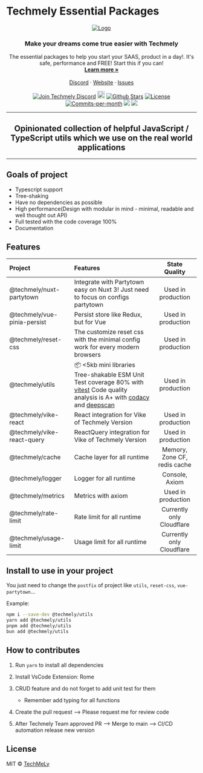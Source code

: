 # Techmely Essential Packages

<!-- PROJECT LOGO -->
<p align="center">
  <a href="https://github.com/techmely/essential-packages">
   <img src="https://i.ibb.co/3zBkRpd/LogoX300.png" alt="Logo">
  </a>

  <h3 align="center">Make your dreams come true easier with Techmely
</h3>

  <p align="center">
    The essential packages to help you start your SAAS, product in a day!.
    It's safe, performance and FREE! Start this if you can!
    <br />
    <a href="https://techmely.com"><strong>Learn more »</strong></a>
    <br />
    <br />
    <a href="https://chat.techmely.com">Discord</a>
    ·
    <a href="https://techmely.com/essential-packages">Website</a>
    ·
    <a href="https://github.com/techmely/essential-ts-packages/issues">Issues</a>
  </p>
</p>

<p align="center">
   <a href="https://chat.techmely.com"><img src="https://img.shields.io/badge/Discord-chat.techmely.com-%234A154B" alt="Join Techmely Discord"></a>
   <a href="https://status.techmely.com"><img height="20px" src="https://betteruptime.com/status-badges/v1/monitor/a9kf.svg" alt="Uptime"></a>
   <a href="https://github.com/techmely/essential-packages.com/stargazers"><img src="https://img.shields.io/github/stars/techmely/essential-packages" alt="Github Stars"></a>
   <a href="https://github.com/techmely/essential-packages.com/blob/main/LICENSE"><img src="https://img.shields.io/badge/license-MIT-purple" alt="License"></a>
   <a href="https://github.com/techmely/essential-packages/pulse"><img src="https://img.shields.io/github/commit-activity/m/techmely/essential-packages" alt="Commits-per-month"></a>
   <a href="https://youtube.com/@techmely"><img src="https://img.shields.io/youtube/channel/subscribers/UCg3EWZXQK0bnbQISG50Nwfg"></a>
   <a href="https://contributor-covenant.org/version/1/4/code-of-conduct/ "><img src="https://img.shields.io/badge/Contributor%20Covenant-1.4-purple" /></a>
</p>

---

<h2 align="center">
  Opinionated collection of helpful JavaScript / TypeScript utils which we use on the real world applications
</h2>

<hr>

## Goals of project

- Typescript support
- Tree-shaking
- Have no dependencies as possible
- High performance(Design with modular in mind - minimal, readable and well thought out API)
- Full tested with the code coverage 100%
- Documentation

## Features

| Project                     | Features                                                                                                                                                                                                           | State Quality |
|:----------------------------|:-------------------------------------------------------------------------------------------------------------------------------------------------------------------------------------------------------------------|:-------------:|
| @techmely/nuxt-partytown    | Integrate with Partytown easy on Nuxt 3! Just need to focus on configs partytown                                                                                                                                   |      Used in production      |
| @techmely/vue-pinia-persist | Persist store like Redux, but for Vue                                                                                                                                                                              |      Used in production      |
| @techmely/reset-css         | The customize reset css with the minimal config work for every modern browsers                                                                                                                                     |      Used in production      |
| @techmely/utils             | <div>📦 <5kb mini libraries Tree-shakable ESM Unit Test coverage 80% with [vitest](https://vitest.dev) Code quality analysis is A+ with [codacy](https://www.codacy.com) and [deepscan](https://deepscan.io)</div> |      Used in production      |
| @techmely/vike-react             | <div>React integration for Vike of Techmely Version</div> |      Used in production      |
| @techmely/vike-react-query             | <div>ReactQuery integration for Vike of Techmely Version</div> |      Used in production      |
| @techmely/cache             | <div>Cache layer for all runtime</div> |      Memory, Zone CF, redis cache      |
| @techmely/logger             | <div>Logger for all runtime</div> |      Console, Axiom      |
| @techmely/metrics             | <div>Metrics with axiom</div> |      Used in production      |
| @techmely/rate-limit             | <div>Rate limit for all runtime </div> |      Currently only Cloudflare      |
| @techmely/usage-limit             | <div>Usage limit for all runtime</div> |      Currently only Cloudflare      |



## Install to use in your project

You just need to change the `postfix` of project like `utils`, `reset-css`, `vue-partytown`...


Example:

```bash
npm i --save-dev @techmely/utils
yarn add @techmely/utils
pnpm add @techmely/utils
bun add @techmely/utils
```
## How to contributes

1. Run `yarn` to install all dependencies

2. Install VsCode Extension: Rome
3. CRUD feature and do not forget to add unit test for them
   - Remember add typing for all functions

4. Create the pull request --> Please request me for review code
5. After Techmely Team approved PR --> Merge to main --> CI/CD automation release new version

## License

MIT &copy; [TechMeLy](https://github.com/sponsors/TechMeLy)

